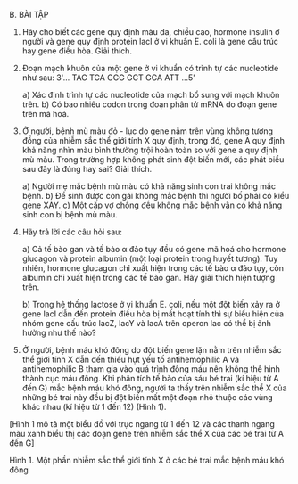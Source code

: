 B. BÀI TẬP

1. Hãy cho biết các gene quy định màu da, chiều cao, hormone insulin ở người và gene quy định protein lacI ở vi khuẩn E. coli là gene cấu trúc hay gene điều hòa. Giải thích.

2. Đoạn mạch khuôn của một gene ở vi khuẩn có trình tự các nucleotide như sau:
   3'... TAC TCA GCG GCT GCA ATT ...5'

   a) Xác định trình tự các nucleotide của mạch bổ sung với mạch khuôn trên.
   b) Có bao nhiêu codon trong đoạn phân tử mRNA do đoạn gene trên mã hoá.

3. Ở người, bệnh mù màu đỏ - lục do gene nằm trên vùng không tương đồng của nhiễm sắc thể giới tính X quy định, trong đó, gene A quy định khả năng nhìn màu bình thường trội hoàn toàn so với gene a quy định mù màu. Trong trường hợp không phát sinh đột biến mới, các phát biểu sau đây là đúng hay sai? Giải thích.

   a) Người mẹ mắc bệnh mù màu có khả năng sinh con trai không mắc bệnh.
   b) Để sinh được con gái không mắc bệnh thì người bố phải có kiểu gene XAY.
   c) Một cặp vợ chồng đều không mắc bệnh vẫn có khả năng sinh con bị bệnh mù màu.

4. Hãy trả lời các câu hỏi sau:

   a) Cả tế bào gan và tế bào α đảo tụy đều có gene mã hoá cho hormone glucagon và protein albumin (một loại protein trong huyết tương). Tuy nhiên, hormone glucagon chỉ xuất hiện trong các tế bào α đảo tụy, còn albumin chỉ xuất hiện trong các tế bào gan. Hãy giải thích hiện tượng trên.

   b) Trong hệ thống lactose ở vi khuẩn E. coli, nếu một đột biến xảy ra ở gene lacI dẫn đến protein điều hòa bị mất hoạt tính thì sự biểu hiện của nhóm gene cấu trúc lacZ, lacY và lacA trên operon lac có thể bị ảnh hưởng như thế nào?

5. Ở người, bệnh máu khó đông do đột biến gene lặn nằm trên nhiễm sắc thể giới tính X dẫn đến thiếu hụt yếu tố antihemophilic A và antihemophilic B tham gia vào quá trình đông máu nên không thể hình thành cục máu đông. Khi phân tích tế bào của sáu bé trai (kí hiệu từ A đến G) mắc bệnh máu khó đông, người ta thấy trên nhiễm sắc thể X của những bé trai này đều bị đột biến mất một đoạn nhỏ thuộc các vùng khác nhau (kí hiệu từ 1 đến 12) (Hình 1).

[Hình 1 mô tả một biểu đồ với trục ngang từ 1 đến 12 và các thanh ngang màu xanh biểu thị các đoạn gene trên nhiễm sắc thể X của các bé trai từ A đến G]

Hình 1. Một phần nhiễm sắc thể giới tính X ở các bé trai mắc bệnh máu khó đông